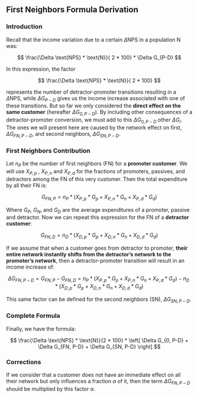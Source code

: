 ## First Neighbors Formula Derivation
### Introduction

Recall that the income variation due to a certain $\Delta \text{NPS}$ in a population $\text{N}$ was:

$$
\frac{\Delta \text{NPS} * \text{N}}{ 2 * 100} * \Delta G_{P-D}
$$

In this expression, the factor

$$
\frac{\Delta \text{NPS} * \text{N}}{ 2 * 100} 
$$

represents the number of detractor-promoter transitions resulting in a $\Delta \text{NPS}$, while $\Delta G_{P-D}$ gives us the income increase associated with one of these transitions. But so far we only considered the **direct effect on the same customer** (hereafter $\Delta G_{0, P-D}$). By including other consequences of a detractor-promoter conversion, we must add to this $\Delta G_{0, P-D}$ other $\Delta G_{i}$. The ones we will present here are caused by the network effect on first, $\Delta G_{FN, P-D}$, and second neighbors, $\Delta G_{SN, P-D}$.

### First Neighbors Contribution

Let $n_P$ be the number of first neighbors (FN) for a **promoter customer**. We will use $X_{P, p}$ , $X_{P, n}$ and $X_{P, d}$ for the fractions of promoters, passives, and detractors among the FN of this very customer. Then the total expenditure by all their FN is:

$$
G_{FN, P} = n_P * (X_{P, p} * G_p + X_{P, n} * G_n + X_{P, d} * G_d)
$$

Where $G_P$, $G_N$, and $G_D$ are the average expenditures of a promoter, passive and detractor. Now we can repeat this expression for the FN of a **detractor customer**:

$$
G_{FN, D} = n_D * (X_{D, p} * G_p + X_{D, n} * G_n + X_{D, d} * G_d)
$$

If we assume that when a customer goes from detractor to promoter, **their entire network instantly shifts from the detractor’s network to the promoter’s network**, then a detractor-promoter transition will result in an income increase of:

$$
\Delta G_{FN, P-D} = G_{FN, P} - G_{FN, D} = n_P * (X_{P, p} * G_p + X_{P, n} * G_n + X_{P, d} * G_d) - n_D * (X_{D, p} * G_p + X_{D, n} * G_n + X_{D, d} * G_d)
$$

This same factor can be defined for the second neighbors (SN), $\Delta G_{SN, P-D}$.

### Complete Formula

Finally, we have the formula:

$$
\frac{\Delta \text{NPS} * \text{N}}{2 * 100} * \left[ \Delta G_{0, P-D} + \Delta G_{FN, P-D} + \Delta G_{SN, P-D} \right]
$$

### Corrections

If we consider that a customer does not have an immediate effect on all their network but only influences a fraction $\alpha$ of it, then the term $\Delta G_{FN, P-D}$ should be multiplied by this factor $\alpha$.
